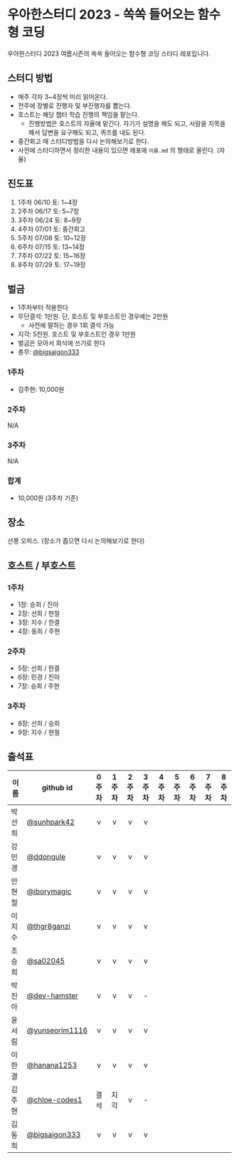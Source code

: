 # 우아한스터디 2023 - 쏙쏙 들어오는 함수형 코딩

우아한스터디 2023 여름시즌의 쏙쏙 들어오는 함수형 코딩 스터디 레포입니다.


## 스터디 방법

- 매주 각자 3~4장씩 미리 읽어온다.
- 전주에 장별로 진행자 및 부진행자를 뽑는다.
- 호스트는 해당 챕터 학습 진행의 책임을 맡는다.
	- 진행방법은 호스트의 자율에 맡긴다. 자기가 설명을 해도 되고, 사람을 지목을 해서 답변을 요구해도 되고, 퀴즈를 내도 된다.
- 중간회고 때 스터디방법을 다시 논의해보기로 한다.
- 사전에 스터디하면서 정리한 내용이 있으면 레포에 `이름.md`  의 형태로 올린다. (자율)

## 진도표

1. 1주차 06/10 토: 1~4장
2. 2주차 06/17 토: 5~7장
3. 3주차 06/24 토: 8~9장
4. 4주차 07/01 토: 중간회고
5. 5주차 07/08 토: 10~12장
6. 6주차 07/15 토: 13~14장
7. 7주차 07/22 토: 15~16장
8. 8주차 07/29 토: 17~19장


## 벌금

- 1주차부터 적용한다
- 무단결석: 1만원. 단, 호스트 및 부호스트인 경우에는 2만원
	- 사전에 말하는 경우 1회 결석 가능
- 지각: 5천원. 호스트 및 부호스트인 경우 1만원
- 벌금은 모아서 회식에 쓰기로 한다
- 총무: [@bigsaigon333](https://github.com/bigsaigon333)

### 1주차
- 김주현: 10,000원

### 2주차
N/A

### 3주차
N/A

### 합계
- 10,000원 (3주차 기준)


## 장소
선릉 오피스. (장소가 좁으면 다시 논의해보기로 한다)


## 호스트 / 부호스트

### 1주차
- 1장: 승희 / 진아
- 2장: 선희 / 현철
- 3장: 지수 / 한결
- 4장: 동희 / 주현

### 2주차
- 5장: 선희 / 한결
- 6장: 민경 / 진아
- 7장: 승희 / 주현

### 3주차
- 8장: 선희 / 승희
- 9장: 지수 / 현철


## 출석표
| 이름   | github id      | 0주차 | 1주차 | 2주차 | 3주차 | 4주차 | 5주차 | 6주차 | 7주차 | 8주차 |
| ------ | -------------- | :---: | :---: | :---: | :---: | :---: | :---: | :---: | :---: | :---: |
| 박선희 | [@sunhpark42](https://github.com/sunhpark42)    |   v   |   v   |   v   |   v   |       |       |       |       |       |
| 강민경 | [@ddongule](https://github.com/ddongule)      |   v   |   v   |   v   |   v   |       |       |       |       |       |
| 안현철 | [@iborymagic](https://github.com/iborymagic)    |   v   |   v   |   v   |   v   |       |       |       |       |       |
| 이지수 | [@thgr8ganzi](https://github.com/thgr8ganzi)    |   v   |   v   |   v   |   v   |       |       |       |       |       |
| 조승희 | [@sa02045](https://github.com/sa02045)       |   v   |   v   |   v   |   v   |       |       |       |       |       |
| 박진아 | [@dev-hamster](https://github.com/dev-hamster)   |   v   |   v   |   v   |   -   |       |       |       |       |       |
| 윤서림 | [@yunseorim1116](https://github.com/yunseorim1116) |   v   |   v   |   v   |   v   |       |       |       |       |       |
| 이한결 | [@hanana1253](https://github.com/hanana1253)    |   v   |   v   |   v   |   v   |       |       |       |       |       |
| 김주현 | [@chloe-codes1](https://github.com/chloe-codes1)  |  결석  |  지각  |   v   |   -   |       |       |       |       |       |
| 김동희 | [@bigsaigon333](https://github.com/bigsaigon333)  |   v   |   v   |   v   |   v   |       |       |       |       |       |
